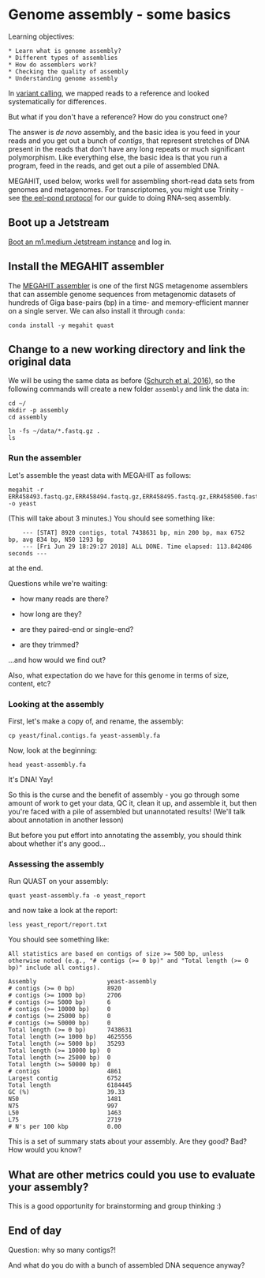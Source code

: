 # Genome assembly - some basics

Learning objectives:

	* Learn what is genome assembly?
	* Different types of assemblies
	* How do assemblers work?
	* Checking the quality of assembly
	* Understanding genome assembly
	
In [variant calling](http://angus.readthedocs.io/en/2018/mapping-variant-calling.html), we mapped reads to a reference and looked systematically for differences.

But what if you don't have a reference? How do you construct one?

The answer is *de novo* assembly, and the basic idea is you feed in your reads and you get out a bunch of *contigs*, that represent stretches of DNA present in the reads that don't have any long repeats or much significant polymorphism.  Like everything else, the basic idea is that you run a program, feed in the reads, and get out a pile of assembled DNA.

MEGAHIT, used below, works well for assembling short-read data sets from genomes and metagenomes.  For transcriptomes, you might use Trinity - see
[the eel-pond protocol](https://eel-pond.readthedocs.io/en/latest/) for our guide to doing RNA-seq assembly.

## Boot up a Jetstream

[Boot an m1.medium Jetstream instance](jetstream/boot.md) and log in.

## Install the MEGAHIT assembler

The [MEGAHIT assembler](https://www.ncbi.nlm.nih.gov/pubmed/27012178) is one of the first NGS metagenome assemblers that can assemble genome sequences from metagenomic datasets of hundreds of Giga base-pairs (bp) in a time- and memory-efficient manner on a single server. We can also install it through `conda`:

```
conda install -y megahit quast 
```

## Change to a new working directory and link the original data

We will be using the same data as before ([Schurch et al, 2016](https://www.ncbi.nlm.nih.gov/pmc/articles/PMC4878611/)), so the following commands will create a new folder `assembly` and link the data in:

```
cd ~/
mkdir -p assembly
cd assembly

ln -fs ~/data/*.fastq.gz .
ls
```
    
### Run the assembler


Let's assemble the yeast data with MEGAHIT as follows:

```
megahit -r ERR458493.fastq.gz,ERR458494.fastq.gz,ERR458495.fastq.gz,ERR458500.fastq.gz,ERR458501.fastq.gz,ERR458502.fastq.gz -o yeast
```

(This will take about 3 minutes.)  You should see something like:

```
	--- [STAT] 8920 contigs, total 7438631 bp, min 200 bp, max 6752 bp, avg 834 bp, N50 1293 bp
	--- [Fri Jun 29 18:29:27 2018] ALL DONE. Time elapsed: 113.842486 seconds ---
```

at the end.

Questions while we're waiting:

* how many reads are there?

* how long are they?

* are they paired-end or single-end?

* are they trimmed?

...and how would we find out?

Also, what expectation do we have for this genome in terms of size, content, etc?


### Looking at the assembly

First, let's make a copy of, and rename, the assembly:

```
cp yeast/final.contigs.fa yeast-assembly.fa
``` 
 
Now, look at the beginning:

```
head yeast-assembly.fa
```
    
It's DNA! Yay!

So this is the curse and the benefit of assembly - you go through some amount of work to get your data, QC it, clean it up, and assemble it, but then you're faced with a pile of assembled but unannotated results! (We'll talk about annotation in another lesson)

But before you put effort into annotating the assembly, you should think about whether it's any good...

### Assessing the assembly

Run QUAST on your assembly:

```
quast yeast-assembly.fa -o yeast_report
```

and now take a look at the report:

```
less yeast_report/report.txt
```

You should see something like:

```
All statistics are based on contigs of size >= 500 bp, unless otherwise noted (e.g., "# contigs (>= 0 bp)" and "Total length (>= 0 bp)" include all contigs).

Assembly                    yeast-assembly
# contigs (>= 0 bp)         8920
# contigs (>= 1000 bp)      2706
# contigs (>= 5000 bp)      6
# contigs (>= 10000 bp)     0
# contigs (>= 25000 bp)     0
# contigs (>= 50000 bp)     0
Total length (>= 0 bp)      7438631
Total length (>= 1000 bp)   4625556
Total length (>= 5000 bp)   35293
Total length (>= 10000 bp)  0
Total length (>= 25000 bp)  0
Total length (>= 50000 bp)  0
# contigs                   4861
Largest contig              6752
Total length                6184445
GC (%)                      39.33
N50                         1481
N75                         997
L50                         1463
L75                         2719
# N's per 100 kbp           0.00
```

This is a set of summary stats about your assembly. Are they good? Bad? How would you know?

## What are other metrics could you use to evaluate your assembly?

This is a good opportunity for brainstorming and group thinking :)

## End of day

Question: why so many contigs?!

And what do you do with a bunch of assembled DNA sequence anyway?
